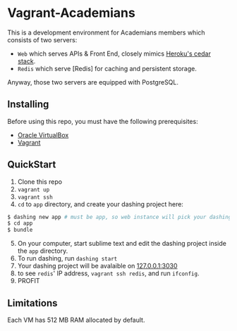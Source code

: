 # Vagrant-Academians

This is a development environment for Academians members which consists of two servers:

* `Web` which serves APIs & Front End, closely mimics [Heroku's cedar stack](https://github.com/ejholmes/vagrant-heroku).
* `Redis` which serve [Redis] for caching and persistent storage.

Anyway, those two servers are equipped with PostgreSQL.

## Installing

Before using this repo, you must have the following prerequisites:

* [Oracle VirtualBox](https://www.virtualbox.org/wiki/Downloads)
* [Vagrant](http://www.vagrantup.com/downloads.html)

## QuickStart

1. Clone this repo
2. `vagrant up`
3. `vagrant ssh`
4. `cd` to `app` directory, and create your dashing project here:
```bash
$ dashing new app # must be app, so web instance will pick your dashing project up.
$ cd app
$ bundle
```
5. On your computer, start sublime text and edit the dashing project inside the `app` directory.
6. To run dashing, run `dashing start`
7. Your dashing project will be avalaible on [127.0.0.1:3030](127.0.0.1:3030)
8. to see `redis`' IP address, `vagrant ssh redis`, and run `ifconfig`.
9. PROFIT

## Limitations

Each VM has 512 MB RAM allocated by default.
